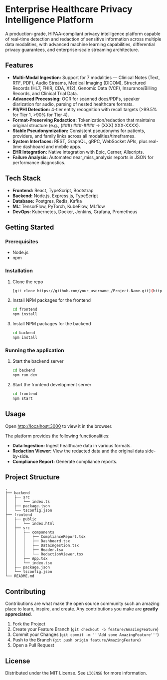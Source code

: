 # Enterprise Healthcare Privacy Intelligence Platform

A production-grade, HIPAA-compliant privacy intelligence platform capable of real-time detection and redaction of sensitive information across multiple data modalities, with advanced machine learning capabilities, differential privacy guarantees, and enterprise-scale streaming architecture.

## Features

- **Multi-Modal Ingestion:** Support for 7 modalities — Clinical Notes (Text, RTF, PDF), Audio Streams, Medical Imaging (DICOM), Structured Records (HL7, FHIR, CDA, X12), Genomic Data (VCF), Insurance/Billing Records, and Clinical Trial Data.
- **Advanced Processing:** OCR for scanned docs/PDFs, speaker diarization for audio, parsing of nested healthcare formats.
- **PII/PHI Detection:** 4-tier entity recognition with recall targets (>99.5% for Tier 1, >90% for Tier 4).
- **Format-Preserving Redaction:** Tokenization/redaction that maintains original structure (e.g., (###) ###-#### → (XXX) XXX-XXXX).
- **Stable Pseudonymization:** Consistent pseudonyms for patients, providers, and family links across all modalities/timeframes.
- **System Interfaces:** REST, GraphQL, gRPC, WebSocket APIs, plus real-time dashboard and mobile apps.
- **EHR Integration:** Native integration with Epic, Cerner, Allscripts.
- **Failure Analysis:** Automated near_miss_analysis reports in JSON for performance diagnostics.

## Tech Stack

- **Frontend:** React, TypeScript, Bootstrap
- **Backend:** Node.js, Express.js, TypeScript
- **Database:** Postgres, Redis, Kafka
- **ML:** TensorFlow, PyTorch, KubeFlow, MLflow
- **DevOps:** Kubernetes, Docker, Jenkins, Grafana, Prometheus

## Getting Started

### Prerequisites

- Node.js
- npm

### Installation

1. Clone the repo
   ```sh
   [git clone https://github.com/your_username_/Project-Name.git](https://github.com/kaushal354/healthcare-privacy-platform/tree/main)
   ```
2. Install NPM packages for the frontend
   ```sh
   cd frontend
   npm install
   ```
3. Install NPM packages for the backend
   ```sh
   cd backend
   npm install
   ```

### Running the application

1. Start the backend server
   ```sh
   cd backend
   npm run dev
   ```
2. Start the frontend development server
   ```sh
   cd frontend
   npm start
   ```

## Usage

Open [http://localhost:3000](http://localhost:3000) to view it in the browser.

The platform provides the following functionalities:
- **Data Ingestion:** Ingest healthcare data in various formats.
- **Redaction Viewer:** View the redacted data and the original data side-by-side.
- **Compliance Report:** Generate compliance reports.

## Project Structure

```
.
├── backend
│   ├── src
│   │   └── index.ts
│   ├── package.json
│   └── tsconfig.json
├── frontend
│   ├── public
│   │   └── index.html
│   ├── src
│   │   ├── components
│   │   │   ├── ComplianceReport.tsx
│   │   │   ├── Dashboard.tsx
│   │   │   ├── DataIngestion.tsx
│   │   │   ├── Header.tsx
│   │   │   └── RedactionViewer.tsx
│   │   ├── App.tsx
│   │   └── index.tsx
│   ├── package.json
│   └── tsconfig.json
└── README.md
```

## Contributing

Contributions are what make the open source community such an amazing place to learn, inspire, and create. Any contributions you make are **greatly appreciated**.

1. Fork the Project
2. Create your Feature Branch (`git checkout -b feature/AmazingFeature`)
3. Commit your Changes (`git commit -m '''Add some AmazingFeature'''`)
4. Push to the Branch (`git push origin feature/AmazingFeature`)
5. Open a Pull Request

## License

Distributed under the MIT License. See `LICENSE` for more information.
